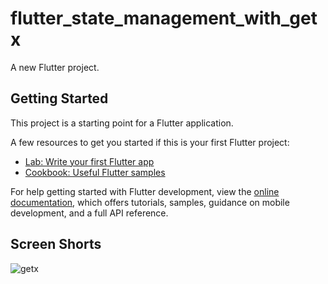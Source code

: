 # flutter_state_management_with_getx

A new Flutter project.

## Getting Started

This project is a starting point for a Flutter application.

A few resources to get you started if this is your first Flutter project:

- [Lab: Write your first Flutter app](https://docs.flutter.dev/get-started/codelab)
- [Cookbook: Useful Flutter samples](https://docs.flutter.dev/cookbook)

For help getting started with Flutter development, view the
[online documentation](https://docs.flutter.dev/), which offers tutorials,
samples, guidance on mobile development, and a full API reference.

## Screen Shorts
![getx](https://github.com/milonsheikh88/flutter_state_management_with_getx/assets/71063427/78d27685-5df8-49b8-8fa4-e5b834139792)
